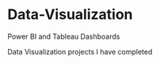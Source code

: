# Data-Visualization
Power BI and Tableau Dashboards


Data Visualization projects I have completed
